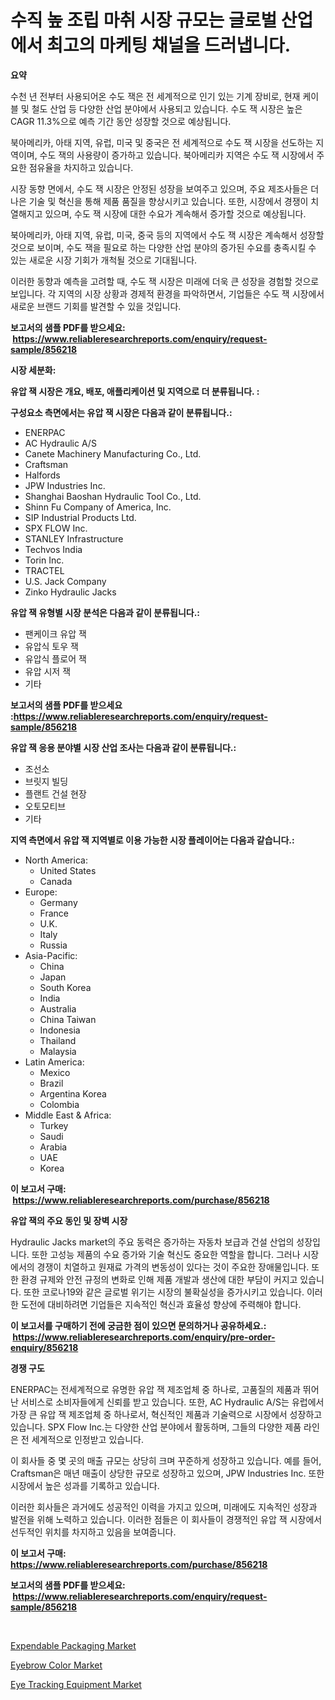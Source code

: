 <p><h1>수직 높 조립 마취 시장 규모는 글로벌 산업에서 최고의 마케팅 채널을 드러냅니다.</h1></p><p><strong>요약</strong></p>
<p><p>수천 년 전부터 사용되어온 수도 잭은 전 세계적으로 인기 있는 기계 장비로, 현재 케이블 및 철도 산업 등 다양한 산업 분야에서 사용되고 있습니다. 수도 잭 시장은 높은 CAGR 11.3%으로 예측 기간 동안 성장할 것으로 예상됩니다. </p><p>북아메리카, 아태 지역, 유럽, 미국 및 중국은 전 세계적으로 수도 잭 시장을 선도하는 지역이며, 수도 잭의 사용량이 증가하고 있습니다. 북아메리카 지역은 수도 잭 시장에서 주요한 점유율을 차지하고 있습니다. </p><p>시장 동향 면에서, 수도 잭 시장은 안정된 성장을 보여주고 있으며, 주요 제조사들은 더 나은 기술 및 혁신을 통해 제품 품질을 향상시키고 있습니다. 또한, 시장에서 경쟁이 치열해지고 있으며, 수도 잭 시장에 대한 수요가 계속해서 증가할 것으로 예상됩니다. </p><p>북아메리카, 아태 지역, 유럽, 미국, 중국 등의 지역에서 수도 잭 시장은 계속해서 성장할 것으로 보이며, 수도 잭을 필요로 하는 다양한 산업 분야의 증가된 수요를 충족시킬 수 있는 새로운 시장 기회가 개척될 것으로 기대됩니다. </p><p>이러한 동향과 예측을 고려할 때, 수도 잭 시장은 미래에 더욱 큰 성장을 경험할 것으로 보입니다. 각 지역의 시장 상황과 경제적 환경을 파악하면서, 기업들은 수도 잭 시장에서 새로운 브랜드 기회를 발견할 수 있을 것입니다.</p></p>
<p><strong>보고서의 샘플 PDF를 받으세요: &nbsp;<a href="https://www.reliableresearchreports.com/enquiry/request-sample/856218">https://www.reliableresearchreports.com/enquiry/request-sample/856218</a></strong></p>
<p><strong>시장 세분화:</strong></p>
<p><strong> 유압 잭 시장은 개요, 배포, 애플리케이션 및 지역으로 더 분류됩니다. :</strong></p>
<p><strong>구성요소 측면에서는 유압 잭 시장은 다음과 같이 분류됩니다.:</strong></p>
<p><ul><li>ENERPAC</li><li>AC Hydraulic A/S</li><li>Canete Machinery Manufacturing Co., Ltd.</li><li>Craftsman</li><li>Halfords</li><li>JPW Industries Inc.</li><li>Shanghai Baoshan Hydraulic Tool Co., Ltd.</li><li>Shinn Fu Company of America, Inc.</li><li>SIP Industrial Products Ltd.</li><li>SPX FLOW Inc.</li><li>STANLEY Infrastructure</li><li>Techvos India</li><li>Torin Inc.</li><li>TRACTEL</li><li>U.S. Jack Company</li><li>Zinko Hydraulic Jacks</li></ul></p>
<p><strong> 유압 잭 유형별 시장 분석은 다음과 같이 분류됩니다.:</strong></p>
<p><ul><li>팬케이크 유압 잭</li><li>유압식 토우 잭</li><li>유압식 플로어 잭</li><li>유압 시저 잭</li><li>기타</li></ul></p>
<p><strong>보고서의 샘플 PDF를 받으세요 :<a href="https://www.reliableresearchreports.com/enquiry/request-sample/856218">https://www.reliableresearchreports.com/enquiry/request-sample/856218</a></strong></p>
<p><strong> 유압 잭 응용 분야별 시장 산업 조사는 다음과 같이 분류됩니다.:</strong></p>
<p><ul><li>조선소</li><li>브릿지 빌딩</li><li>플랜트 건설 현장</li><li>오토모티브</li><li>기타</li></ul></p>
<p><strong>지역 측면에서 유압 잭 지역별로 이용 가능한 시장 플레이어는 다음과 같습니다.:</strong></p>
<p><ul>
    <li>
        North America:
        <ul>
            <li>United States</li>
            <li>Canada</li>
        </ul>
    </li>
    <li>
        Europe:
        <ul>
            <li>Germany</li>
            <li>France</li>
            <li>U.K.</li>
            <li>Italy</li>
            <li>Russia</li>
        </ul>
    </li>
    <li>
        Asia-Pacific:
        <ul>
            <li>China</li>
            <li>Japan</li>
            <li>South Korea</li>
            <li>India</li>
            <li>Australia</li>
            <li>China Taiwan</li>
            <li>Indonesia</li>
            <li>Thailand</li>
            <li>Malaysia</li>
        </ul>
    </li>
    <li>
        Latin America:
        <ul>
            <li>Mexico</li>
            <li>Brazil</li>
            <li>Argentina Korea</li>
            <li>Colombia</li>
        </ul>
    </li>
    <li>
        Middle East & Africa:
        <ul>
            <li>Turkey</li>
            <li>Saudi</li>
            <li>Arabia</li>
            <li>UAE</li>
            <li>Korea</li>
        </ul>
    </li>
    </ul></p>
<p><strong>이 보고서 구매: &nbsp;<a href="https://www.reliableresearchreports.com/purchase/856218">https://www.reliableresearchreports.com/purchase/856218</a></strong></p>
<p><strong>유압 잭의 주요 동인 및 장벽 시장</strong></p>
<p><p>Hydraulic Jacks market의 주요 동력은 증가하는 자동차 보급과 건설 산업의 성장입니다. 또한 고성능 제품의 수요 증가와 기술 혁신도 중요한 역할을 합니다. 그러나 시장에서의 경쟁이 치열하고 원재료 가격의 변동성이 있다는 것이 주요한 장애물입니다. 또한 환경 규제와 안전 규정의 변화로 인해 제품 개발과 생산에 대한 부담이 커지고 있습니다. 또한 코로나19와 같은 글로벌 위기는 시장의 불확실성을 증가시키고 있습니다. 이러한 도전에 대비하려면 기업들은 지속적인 혁신과 효율성 향상에 주력해야 합니다.</p></p>
<p><strong>이 보고서를 구매하기 전에 궁금한 점이 있으면 문의하거나 공유하세요.: &nbsp;<a href="https://www.reliableresearchreports.com/enquiry/pre-order-enquiry/856218">https://www.reliableresearchreports.com/enquiry/pre-order-enquiry/856218</a></strong></p>
<p><strong>경쟁 구도</strong></p>
<p><p>ENERPAC는 전세계적으로 유명한 유압 잭 제조업체 중 하나로, 고품질의 제품과 뛰어난 서비스로 소비자들에게 신뢰를 받고 있습니다. 또한, AC Hydraulic A/S는 유럽에서 가장 큰 유압 잭 제조업체 중 하나로서, 혁신적인 제품과 기술력으로 시장에서 성장하고 있습니다. SPX Flow Inc.는 다양한 산업 분야에서 활동하며, 그들의 다양한 제품 라인은 전 세계적으로 인정받고 있습니다.</p><p>이 회사들 중 몇 곳의 매출 규모는 상당히 크며 꾸준하게 성장하고 있습니다. 예를 들어, Craftsman은 매년 매출이 상당한 규모로 성장하고 있으며, JPW Industries Inc. 또한 시장에서 높은 성과를 기록하고 있습니다.</p><p>이러한 회사들은 과거에도 성공적인 이력을 가지고 있으며, 미래에도 지속적인 성장과 발전을 위해 노력하고 있습니다. 이러한 점들은 이 회사들이 경쟁적인 유압 잭 시장에서 선두적인 위치를 차지하고 있음을 보여줍니다.</p></p>
<p><strong>이 보고서 구매: &nbsp; <a href="https://www.reliableresearchreports.com/purchase/856218">https://www.reliableresearchreports.com/purchase/856218</a></strong></p>
<p><strong>보고서의 샘플 PDF를 받으세요: &nbsp;<a href="https://www.reliableresearchreports.com/enquiry/request-sample/856218">https://www.reliableresearchreports.com/enquiry/request-sample/856218</a></strong><strong></strong></p>
<p>&nbsp;</p>
<p><p><a href="https://github.com/nicoletavirag/Market-Research-Report-List-2/blob/main/expendable-packaging-market.md">Expendable Packaging Market</a></p><p><a href="https://github.com/peachesmcdowel1/Market-Research-Report-List-1/blob/main/eyebrow-color-market.md">Eyebrow Color Market</a></p><p><a href="https://github.com/redneck06/Market-Research-Report-List-2/blob/main/eye-tracking-equipment-market.md">Eye Tracking Equipment Market</a></p></p>